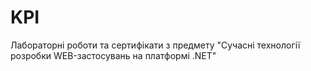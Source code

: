 # KPI
Лабораторні роботи та сертифікати з предмету "Сучасні технології розробки WEB-застосувань на платформі .NET"
